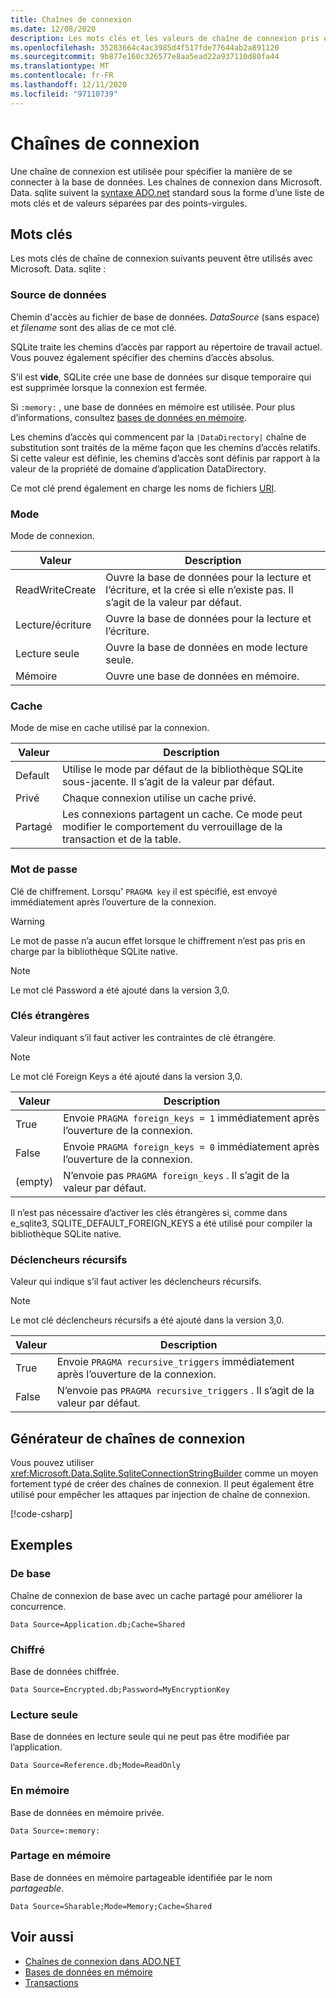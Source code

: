 ```yaml
---
title: Chaînes de connexion
ms.date: 12/08/2020
description: Les mots clés et les valeurs de chaîne de connexion pris en charge.
ms.openlocfilehash: 35283664c4ac3985d4f517fde77644ab2a891120
ms.sourcegitcommit: 9b877e160c326577e8aa5ead22a937110d80fa44
ms.translationtype: MT
ms.contentlocale: fr-FR
ms.lasthandoff: 12/11/2020
ms.locfileid: "97110739"
---
```

# <a name="connection-strings"></a>Chaînes de connexion

Une chaîne de connexion est utilisée pour spécifier la manière de se connecter à la base de données. Les chaînes de connexion dans Microsoft. Data. sqlite suivent la [syntaxe ADO.net](../../../framework/data/adonet/connection-strings.md) standard sous la forme d’une liste de mots clés et de valeurs séparées par des points-virgules.

## <a name="keywords"></a>Mots clés

Les mots clés de chaîne de connexion suivants peuvent être utilisés avec Microsoft. Data. sqlite :

### <a name="data-source"></a>Source de données

Chemin d'accès au fichier de base de données. *DataSource* (sans espace) et *filename* sont des alias de ce mot clé.

SQLite traite les chemins d’accès par rapport au répertoire de travail actuel. Vous pouvez également spécifier des chemins d’accès absolus.

S’il est **vide**, SQLite crée une base de données sur disque temporaire qui est supprimée lorsque la connexion est fermée.

Si `:memory:` , une base de données en mémoire est utilisée. Pour plus d’informations, consultez [bases de données en mémoire](in-memory-databases.md).

Les chemins d’accès qui commencent par la `|DataDirectory|` chaîne de substitution sont traités de la même façon que les chemins d’accès relatifs. Si cette valeur est définie, les chemins d’accès sont définis par rapport à la valeur de la propriété de domaine d’application DataDirectory.

Ce mot clé prend également en charge les noms de fichiers [URI](https://www.sqlite.org/uri.html).

### <a name="mode"></a>Mode

Mode de connexion.

| Valeur           | Description                                                                                        |
| --------------- | -------------------------------------------------------------------------------------------------- |
| ReadWriteCreate | Ouvre la base de données pour la lecture et l’écriture, et la crée si elle n’existe pas. Il s’agit de la valeur par défaut. |
| Lecture/écriture       | Ouvre la base de données pour la lecture et l’écriture.                                                        |
| Lecture seule        | Ouvre la base de données en mode lecture seule.                                                              |
| Mémoire          | Ouvre une base de données en mémoire.                                                                       |

### <a name="cache"></a>Cache

Mode de mise en cache utilisé par la connexion.

| Valeur   | Description                                                                                    |
| ------- | ---------------------------------------------------------------------------------------------- |
| Default | Utilise le mode par défaut de la bibliothèque SQLite sous-jacente. Il s’agit de la valeur par défaut.                   |
| Privé | Chaque connexion utilise un cache privé.                                                          |
| Partagé  | Les connexions partagent un cache. Ce mode peut modifier le comportement du verrouillage de la transaction et de la table. |

### <a name="password"></a>Mot de passe

Clé de chiffrement. Lorsqu' `PRAGMA key` il est spécifié, est envoyé immédiatement après l’ouverture de la connexion.

> [!WARNING]
> Le mot de passe n’a aucun effet lorsque le chiffrement n’est pas pris en charge par la bibliothèque SQLite native.

> [!NOTE]
> Le mot clé Password a été ajouté dans la version 3,0.

### <a name="foreign-keys"></a>Clés étrangères

Valeur indiquant s’il faut activer les contraintes de clé étrangère.

> [!NOTE]
> Le mot clé Foreign Keys a été ajouté dans la version 3,0.

| Valeur   | Description
| ------- | --- |
| True    | Envoie `PRAGMA foreign_keys = 1` immédiatement après l’ouverture de la connexion.
| False   | Envoie `PRAGMA foreign_keys = 0` immédiatement après l’ouverture de la connexion.
| (empty) | N’envoie pas `PRAGMA foreign_keys` . Il s’agit de la valeur par défaut. |

Il n’est pas nécessaire d’activer les clés étrangères si, comme dans e_sqlite3, SQLITE_DEFAULT_FOREIGN_KEYS a été utilisé pour compiler la bibliothèque SQLite native.

### <a name="recursive-triggers"></a>Déclencheurs récursifs

Valeur qui indique s’il faut activer les déclencheurs récursifs.

> [!NOTE]
> Le mot clé déclencheurs récursifs a été ajouté dans la version 3,0.

| Valeur | Description                                                                 |
| ----- | --------------------------------------------------------------------------- |
| True  | Envoie `PRAGMA recursive_triggers` immédiatement après l’ouverture de la connexion. |
| False | N’envoie pas `PRAGMA recursive_triggers` . Il s’agit de la valeur par défaut.              |

## <a name="connection-string-builder"></a>Générateur de chaînes de connexion

Vous pouvez utiliser <xref:Microsoft.Data.Sqlite.SqliteConnectionStringBuilder> comme un moyen fortement typé de créer des chaînes de connexion. Il peut également être utilisé pour empêcher les attaques par injection de chaîne de connexion.

[!code-csharp[](../../../../samples/snippets/standard/data/sqlite/EncryptionSample/Program.cs?name=snippet_ConnectionStringBuilder)]

## <a name="examples"></a>Exemples

### <a name="basic"></a>De base

Chaîne de connexion de base avec un cache partagé pour améliorer la concurrence.

```connectionstring
Data Source=Application.db;Cache=Shared
```

### <a name="encrypted"></a>Chiffré

Base de données chiffrée.

```connectionstring
Data Source=Encrypted.db;Password=MyEncryptionKey
```

### <a name="read-only"></a>Lecture seule

Base de données en lecture seule qui ne peut pas être modifiée par l’application.

```connectionstring
Data Source=Reference.db;Mode=ReadOnly
```

### <a name="in-memory"></a>En mémoire

Base de données en mémoire privée.

```connectionstring
Data Source=:memory:
```

### <a name="sharable-in-memory"></a>Partage en mémoire

Base de données en mémoire partageable identifiée par le nom *partageable*.

```connectionstring
Data Source=Sharable;Mode=Memory;Cache=Shared
```

## <a name="see-also"></a>Voir aussi

* [Chaînes de connexion dans ADO.NET](../../../framework/data/adonet/connection-strings.md)
* [Bases de données en mémoire](in-memory-databases.md)
* [Transactions](transactions.md)
